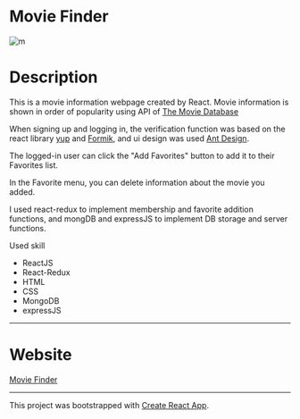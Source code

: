 # Movie Finder

![m](https://user-images.githubusercontent.com/65632008/85956088-dc1ea080-b948-11ea-9e8f-a25b40e6d8be.gif)

# Description

This is a movie information webpage created by React.
Movie information is shown in order of popularity using API of [The Movie Database](https://www.themoviedb.org/)

When signing up and logging in, the verification function was based on the react library [yup](https://www.npmjs.com/package/yup) and [Formik](https://jaredpalmer.com/formik/), and ui design was used [Ant Design](https://ant.design/).

The logged-in user can click the "Add Favorites" button to add it to their Favorites list.

In the Favorite menu, you can delete information about the movie you added.

I used react-redux to implement membership and favorite addition functions, and mongDB and expressJS to implement DB storage and server functions.

Used skill

- ReactJS
- React-Redux
- HTML
- CSS
- MongoDB
- expressJS

<hr/>

# Website

[Movie Finder](https://veris-movie.herokuapp.com/)

<hr/>

This project was bootstrapped with [Create React App](https://github.com/facebook/create-react-app).
